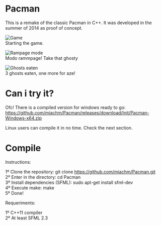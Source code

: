 # Pacman
This is a remake of the classic Pacman in C++. It was developed in the summer of 2014 as proof of concept.

![Game](http://i.imgur.com/Qa5ttf7.png)  
Starting the game.

![Rampage mode](http://i.imgur.com/JdzGIas.png)  
Modo rammpage! Take that ghosty

![Ghosts eaten](http://i.imgur.com/N7qP1Oz.png)  
3 ghosts eaten, one more for aze!

# Can i try it?

Ofc! There is a compiled version for windows ready to go:
https://github.com/miachm/Pacman/releases/download/Init/Pacman-Windows-x64.zip

Linux users can compile it in no time. Check the next section.

# Compile
Instructions:

1º Clone the repository: git clone https://github.com/miachm/Pacman.git  
2º Enter in the directory: cd Pacman  
3º Install dependencies (SFML): sudo apt-get install sfml-dev  
4º Execute make: make  
5º Done!

Requeriments:

1º C++11 compiler  
2º At least SFML 2.3  
